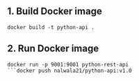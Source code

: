## 1. Build Docker image 
```commandline
docker build -t python-api .
```

## 2. Run Docker image
```commandline
docker run -p 9001:9001 python-rest-api
```docker push nalwala21/python-api:v1.0

